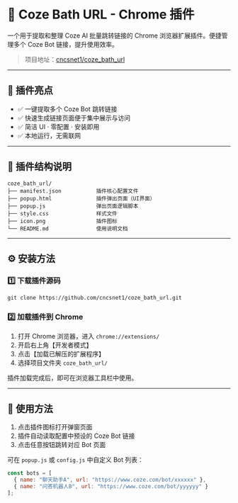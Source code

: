 
# 🛁 Coze Bath URL - Chrome 插件

一个用于提取和整理 Coze AI 批量跳转链接的 Chrome 浏览器扩展插件。便捷管理多个 Coze Bot 链接，提升使用效率。

> 项目地址：[cncsnet1/coze_bath_url](https://github.com/cncsnet1/coze_bath_url)

---

## 🚀 插件亮点

- ✅ 一键提取多个 Coze Bot 跳转链接  
- ✅ 快速生成链接页面便于集中展示与访问  
- ✅ 简洁 UI · 零配置 · 安装即用  
- ✅ 本地运行，无需联网

---

## 📁 插件结构说明

```
coze_bath_url/
├── manifest.json           插件核心配置文件
├── popup.html              插件弹出页面（UI界面）
├── popup.js                弹出页面逻辑脚本
├── style.css               样式文件
├── icon.png                插件图标
└── README.md               使用说明文档
```

---

## ⚙ 安装方法

### 1️⃣ 下载插件源码

```
git clone https://github.com/cncsnet1/coze_bath_url.git
```

### 2️⃣ 加载插件到 Chrome

1. 打开 Chrome 浏览器，进入 `chrome://extensions/`  
2. 开启右上角【开发者模式】  
3. 点击【加载已解压的扩展程序】  
4. 选择项目文件夹 `coze_bath_url/`

插件加载完成后，即可在浏览器工具栏中使用。

---

## 🔧 使用方法

1. 点击插件图标打开弹窗页面  
2. 插件自动读取配置中预设的 Coze Bot 链接  
3. 点击任意按钮跳转对应 Bot 页面

可在 `popup.js` 或 `config.js` 中自定义 Bot 列表：

```js
const bots = [
  { name: "聊天助手A", url: "https://www.coze.com/bot/xxxxxx" },
  { name: "问答机器人B", url: "https://www.coze.com/bot/yyyyyy" }
];
```

